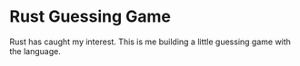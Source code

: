 # Rust Guessing Game

Rust has caught my interest. This is me building a little guessing game with
the language.
